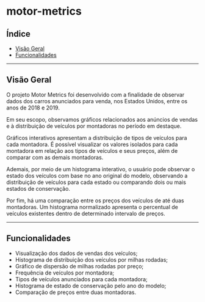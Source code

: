# motor-metrics

## Índice

- [Visão Geral](#visão-geral)
- [Funcionalidades](#funcionalidades)

---

## Visão Geral

O projeto Motor Metrics foi desenvolvido com a finalidade de observar dados dos carros anunciados para venda, nos Estados Unidos, entre os anos de 2018 e 2019.

Em seu escopo, observamos gráficos relacionados aos anúncios de vendas e à distribuição de veículos por montadoras no período em destaque.

Gráficos interativos apresentam a distribuição de tipos de veículos para cada montadora. É possível visualizar os valores isolados para cada montadora em relação aos tipos de veículos e seus preços, além de comparar com as demais montadoras.

Ademais, por meio de um histograma interativo, o usuário pode observar o estado dos veículos com base no ano original do modelo, observando a distribuição de veículos para cada estado ou comparando dois ou mais estados de conservação.

Por fim, há uma comparação entre os preços dos veículos de até duas montadoras. Um histograma normalizado apresenta o percentual de veículos existentes dentro de determinado intervalo de preços.

---

## Funcionalidades

- Visualização dos dados de vendas dos veículos;
- Histograma de distribuição dos veículos por milhas rodadas;
- Gráfico de dispersão de milhas rodadas por preço;
- Frequência de veículos por montadora;
- Tipos de veículos anunciados para cada montadora;
- Histograma de estado de conservação pelo ano do modelo;
- Comparação de preços entre duas montadoras.